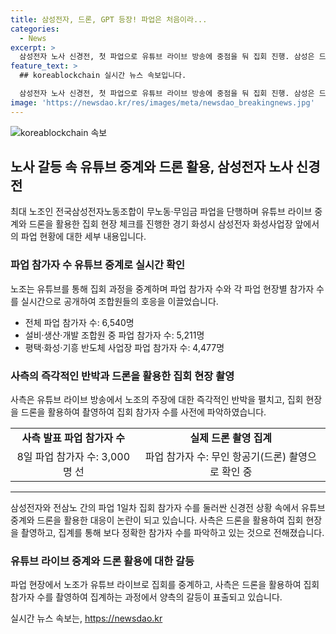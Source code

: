 ```yaml
---
title: 삼성전자, 드론, GPT 등장! 파업은 처음이라...
categories:
  - News
excerpt: >
  삼성전자 노사 신경전, 첫 파업으로 유튜브 라이브 방송에 중점을 둬 집회 진행. 삼성은 드론으로 집회 현장을 챗 GPT로 파악. 노조의 6,540명 중 5,211명이 참가한 파업에 대해 사측은 3,000명 선이라 반박. 무노동, 무임금 파업 선언에 삼성은 생산 시설 차질에 대한 보고가 없다고 주장. 양측의 집회 참가자 수와 파업 영향을 둘러싼 신경전이 이어지고 있다.
feature_text: >
  ## koreablockchain 실시간 뉴스 속보입니다.

  삼성전자 노사 신경전, 첫 파업으로 유튜브 라이브 방송에 중점을 둬 집회 진행. 삼성은 드론으로 집회 현장을 챗 GPT로 파악. 노조의 6,540명 중 5,211명이 참가한 파업에 대해 사측은 3,000명 선이라 반박. 무노동, 무임금 파업 선언에 삼성은 생산 시설 차질에 대한 보고가 없다고 주장. 양측의 집회 참가자 수와 파업 영향을 둘러싼 신경전이 이어지고 있다.
image: 'https://newsdao.kr/res/images/meta/newsdao_breakingnews.jpg'
---
```


<p><img src="https://newsdao.kr/res/images/meta/newsdao_breakingnews.jpg" alt="koreablockchain 속보" /></p>

<h2 data-ke-size="size26">노사 갈등 속 유튜브 중계와 드론 활용, 삼성전자 노사 신경전</h2>

<p data-ke-size="size16">최대 노조인 전국삼성전자노동조합이 무노동·무임금 파업을 단행하며 유튜브 라이브 중계와 드론을 활용한 집회 현장 체크를 진행한 경기 화성시 삼성전자 화성사업장 앞에서의 파업 현황에 대한 세부 내용입니다.</p>

<h3 data-ke-size="size24">파업 참가자 수 유튜브 중계로 실시간 확인</h3>

<p data-ke-size="size16">노조는 유튜브를 통해 집회 과정을 중계하며 파업 참가자 수와 각 파업 현장별 참가자 수를 실시간으로 공개하여 조합원들의 호응을 이끌었습니다.</p>

<ul>
    <li>전체 파업 참가자 수: 6,540명</li>
    <li>설비·생산·개발 조합원 중 파업 참가자 수: 5,211명</li>
    <li>평택·화성·기흥 반도체 사업장 파업 참가자 수: 4,477명</li>
</ul>

<h3 data-ke-size="size24">사측의 즉각적인 반박과 드론을 활용한 집회 현장 촬영</h3>

<p data-ke-size="size16">사측은 유튜브 라이브 방송에서 노조의 주장에 대한 즉각적인 반박을 펼치고, 집회 현장을 드론을 활용하여 촬영하여 집회 참가자 수를 사전에 파악하였습니다.</p>

<table>
    <tr>
        <td style="text-align: center; height: 17px;"><b>사측 발표 파업 참가자 수</b></td>
        <td style="text-align: center; height: 17px;"><b>실제 드론 촬영 집계</b></td>
    </tr>
    <tr>
        <td style="text-align: center; height: 17px;">8일 파업 참가자 수: 3,000명 선</td>
        <td style="text-align: center; height: 17px;">파업 참가자 수: 무인 항공기(드론) 촬영으로 확인 중</td>
    </tr>
</table>

<hr>

<p data-ke-size="size16">삼성전자와 전삼노 간의 파업 1일차 집회 참가자 수를 둘러싼 신경전 상황 속에서 유튜브 중계와 드론을 활용한 대응이 논란이 되고 있습니다. 사측은 드론을 활용하여 집회 현장을 촬영하고, 집계를 통해 보다 정확한 참가자 수를 파악하고 있는 것으로 전해졌습니다.</p>

<h3 data-ke-size="size24">유튜브 라이브 중계와 드론 활용에 대한 갈등</h3>

<p data-ke-size="size16">파업 현장에서 노조가 유튜브 라이브로 집회를 중계하고, 사측은 드론을 활용하여 집회 참가자 수를 촬영하여 집계하는 과정에서 양측의 갈등이 표출되고 있습니다.</p>
실시간 뉴스 속보는, <a href="https://newsdao.kr" rel="dofollow">https://newsdao.kr</a>


